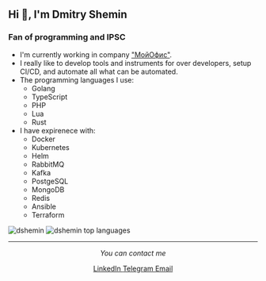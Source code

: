 ## Hi 👋, I'm Dmitry Shemin
### Fan of programming and IPSC

- I'm currently working in company <a href="https://myoffice.ru/" target="blank">"МойОфис"</a>.
- I really like to develop tools and instruments for over developers, setup CI/CD, and automate all what can be automated.
- The programming languages I use:
  - Golang
  - TypeScript
  - PHP
  - Lua
  - Rust
- I have expirenece with:
  - Docker
  - Kubernetes
  - Helm
  - RabbitMQ
  - Kafka
  - PostgeSQL
  - MongoDB
  - Redis
  - Ansible
  - Terraform

<img src="https://github-readme-stats.vercel.app/api?username=dshemin&show_icons=true&count_private=true&theme=dark&hide_title=true" alt="dshemin" />
<img src="https://github-readme-stats.vercel.app/api/top-langs/?username=dshemin&theme=dark&layout=compact" alt="dshemin top languages"/>

<hr />
<p align="center">
  <i>You can contact me</i>
  <p align="center">
    <a href="https://linkedin.com/in/dmitry-shemin-1bb0b0149" target="blank">
      LinkedIn
    </a>
    <a href="https://t.me/dshemin" target="blank">
      Telegram
    </a>
    <a href="mailto:shemindmitry@gmail.com">
      Email
    </a>
  </p>
</p>
